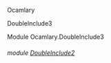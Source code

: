 Ocamlary

DoubleInclude3

Module Ocamlary.DoubleInclude3

<a id="module-DoubleInclude2"></a>

###### module [DoubleInclude2](Ocamlary.DoubleInclude3.DoubleInclude2.md)
